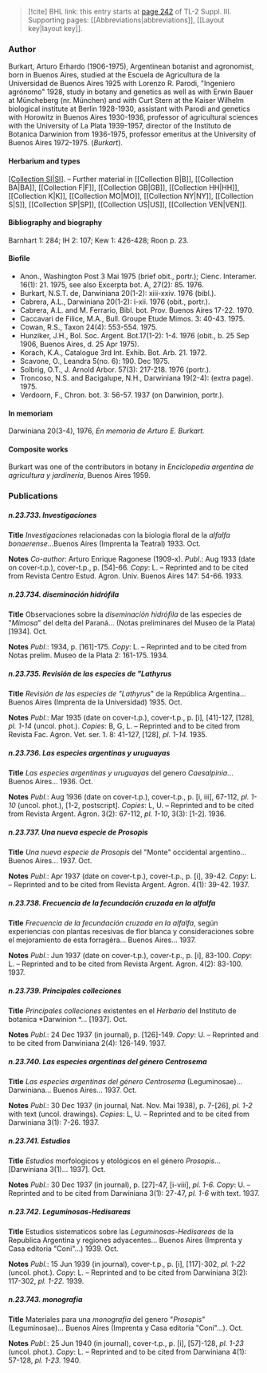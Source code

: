 > [!cite] BHL link: this entry starts at [page 242](https://www.biodiversitylibrary.org/item/103861#page/252/mode/1up) of TL-2 Suppl. III.
> Supporting pages: [[Abbreviations|abbreviations]], [[Layout key|layout key]].

### Author

Burkart, Arturo Erhardo (1906-1975), Argentinean botanist and agronomist, born in Buenos Aires, studied at the Escuela de Agricultura de la Universidad de Buenos Aires 1925 with Lorenzo R. Parodi, "Ingeniero agrónomo" 1928, study in botany and genetics as well as with Erwin Bauer at Müncheberg (nr. München) and with Curt Stern at the Kaiser Wilhelm biological institute at Berlin 1928-1930, assistant with Parodi and genetics with Horowitz in Buenos Aires 1930-1936, professor of agricultural sciences with the University of La Plata 1939-1957, director of the Instituto de Botanica Darwinion from 1936-1975, professor emeritus at the University of Buenos Aires 1972-1975. (*Burkart*).

#### Herbarium and types

[[Collection SI|SI]](15.000). – Further material in [[Collection B|B]], [[Collection BA|BA]], [[Collection F|F]], [[Collection GB|GB]], [[Collection HH|HH]], [[Collection K|K]], [[Collection MO|MO]], [[Collection NY|NY]], [[Collection S|S]], [[Collection SP|SP]], [[Collection US|US]], [[Collection VEN|VEN]].

#### Bibliography and biography

Barnhart 1: 284; IH 2: 107; Kew 1: 426-428; Roon p. 23.

#### Biofile

- Anon., Washington Post 3 Mai 1975 (brief obit., portr.); Cienc. Interamer. 16(1): 21. 1975, see also Excerpta bot. A, 27(2): 85. 1976.
- Burkart, N.S.T. de, Darwiniana 20(1-2): xiii-xxiv. 1976 (bibl.).
- Cabrera, A.L., Darwiniana 20(1-2): i-xii. 1976 (obit., portr.).
- Cabrera, A.L. and M. Ferrario, Bibl. bot. Prov. Buenos Aires 17-22. 1970.
- Caccavari de Filice, M.A., Bull. Groupe Etude Mimos. 3: 40-43. 1975.
- Cowan, R.S., Taxon 24(4): 553-554. 1975.
- Hunziker, J.H., Bol. Soc. Argent. Bot.17(1-2): 1-4. 1976 (obit., b. 25 Sep 1906, Buenos Aires, d. 25 Apr 1975).
- Korach, K.A., Catalogue 3rd Int. Exhib. Bot. Arb. 21. 1972.
- Scavone, O., Leandra 5(no. 6): 190. Dec 1975.
- Solbrig, O.T., J. Arnold Arbor. 57(3): 217-218. 1976 (portr.).
- Troncoso, N.S. and Bacigalupe, N.H., Darwiniana 19(2-4): (extra page). 1975.
- Verdoorn, F., Chron. bot. 3: 56-57. 1937 (on Darwinion, portr.).

#### In memoriam

Darwiniana 20(3-4), 1976, *En memoria de Arturo E. Burkart.*

#### Composite works

Burkart was one of the contributors in botany in *Enciclopedia argentina de agricultura y jardinería*, Buenos Aires 1959.

### Publications

##### n.23.733. Investigacíones

**Title**
*Investigacíones* relacionadas con la biologia floral de la *alfalfa bonaerense*...Buenos Aires (Imprenta la Teatral) 1933. Oct.

**Notes**
*Co-author*: Arturo Enrique Ragonese (1909-x).
*Publ*.: Aug 1933 (date on cover-t.p.), cover-t.p., p. \[54\]-66. *Copy*: L. – Reprinted and to be cited from Revista Centro Estud. Agron. Univ. Buenos Aires 147: 54-66. 1933.

##### n.23.734. diseminación hidrófila

**Title**
Observaciones sobre la *diseminación hidrófila* de las especies de "*Mimosa*" del delta del Paraná... (Notas preliminares del Museo de la Plata) \[1934\]. Oct.

**Notes**
*Publ*.: 1934, p. \[161\]-175. *Copy*: L. – Reprinted and to be cited from Notas prelim. Museo de la Plata 2: 161-175. 1934.

##### n.23.735. Revisión de las especies de "Lathyrus

**Title**
*Revisión de las especies de "Lathyrus*" de la República Argentina... Buenos Aires (Imprenta de la Universidad) 1935. Oct.

**Notes**
*Publ*.: Mar 1935 (date on cover-t.p.), cover-t.p., p. \[i\], \[41\]-127, \[128\], *pl. 1-14* (uncol. phot.).
*Copies*: B, G, L. – Reprinted and to be cited from Revista Fac. Agron. Vet. ser. 1. 8: 41-127, \[128\], *pl. 1-14.* 1935.

##### n.23.736. Las especies argentinas y uruguayas

**Title**
*Las especies argentinas y uruguayas* del genero *Caesalpinia*... Buenos Aires... 1936. Oct.

**Notes**
*Publ*.: Aug 1936 (date on cover-t.p.), cover-t.p., p. \[i, iii\], 67-112, *pl. 1-10* (uncol. phot.), \[1-2, postscript\]. *Copies*: L, U. – Reprinted and to be cited from Revista Argent. Agron. 3(2): 67-112, *pl. 1-10*, 3(3): \[1-2\]. 1936.

##### n.23.737. Una nueva especie de Prosopis

**Title**
*Una nueva especie de Prosopis* del "Monte" occidental argentino... Buenos Aires... 1937. Oct.

**Notes**
*Publ*.: Apr 1937 (date on cover-t.p.), cover-t.p., p. \[i\], 39-42. *Copy*: L. – Reprinted and to be cited from Revista Argent. Agron. 4(1): 39-42. 1937.

##### n.23.738. Frecuencia de la fecundación cruzada en la alfalfa

**Title**
*Frecuencia de la fecundación cruzada en la alfalfa*, según experiencias con plantas recesivas de flor blanca y consideraciones sobre el mejoramiento de esta forragèra... Buenos Aires... 1937.

**Notes**
*Publ*.: Jun 1937 (date on cover-t.p.), cover-t.p., p. \[i\], 83-100. *Copy*: L. – Reprinted and to be cited from Revista Argent. Agron. 4(2): 83-100. 1937.

##### n.23.739. Principales colleciones

**Title**
*Principales colleciones* existentes en el *Herbario* del Instituto de botanica *Darwinion *... \[1937\]. Oct.

**Notes**
*Publ*.: 24 Dec 1937 (in journal), p. \[126\]-149. *Copy*: U. – Reprinted and to be cited from Darwiniana 2(4): 126-149. 1937.

##### n.23.740. Las especies argentinas del género Centrosema

**Title**
*Las especies argentinas del género Centrosema* (Leguminosae)... Darwiniana... Buenos Aires... 1937. Oct.

**Notes**
*Publ*.: 30 Dec 1937 (in journal, Nat. Nov. Mai 1938), p. 7-\[26\], *pl. 1-2* with text (uncol. drawings). *Copies*: L, U. – Reprinted and to be cited from Darwiniana 3(1): 7-26. 1937.

##### n.23.741. Estudios

**Title**
*Estudios* morfologicos y etológicos en el género *Prosopis*... \[Darwiniana 3(1)... 1937\]. Oct.

**Notes**
*Publ*.: 30 Dec 1937 (in journal), p. \[27\]-47, \[i-viii\], *pl. 1-6.* *Copy*: U. – Reprinted and to be cited from Darwiniana 3(1): 27-47, *pl. 1-6* with text. 1937.

##### n.23.742. Leguminosas-Hedisareas

**Title**
Estudios sistematicos sobre las *Leguminosas-Hedisareas* de la Republica Argentina y regiones adyacentes... Buenos Aires (Imprenta y Casa editoria "Coni"...) 1939. Oct.

**Notes**
*Publ*.: 15 Jun 1939 (in journal), cover-t.p., p. \[i\], \[117\]-302, *pl. 1-22* (uncol. phot.). *Copy*: L.  – Reprinted and to be cited from Darwiniana 3(2): 117-302, *pl. 1-22.* 1939.

##### n.23.743. monografia

**Title**
Materiales para una *monografia* del genero "*Prosopis*" (Leguminosae)... Buenos Aires (Imprenta y Casa editoria "Coni"...). Oct.

**Notes**
*Publ*.: 25 Jun 1940 (in journal), cover-t.p., p. \[i\], \[57\]-128, *pl. 1-23* (uncol. phot.). *Copy*: L.  – Reprinted and to be cited from Darwiniana 4(1): 57-128, *pl. 1-23.* 1940.

